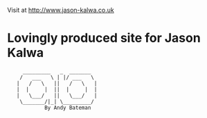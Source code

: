 
Visit at http://www.jason-kalwa.co.uk



# Lovingly produced site for Jason Kalwa
         _________   _  _______
        /   ___   \ | |/ ___   \
       |   /   \   ||   /   \   |
       |  |     |  ||  |     |  |
       |   \___/   ||   \___/   |
        \_______/|_| \_________/
                By Andy Bateman
